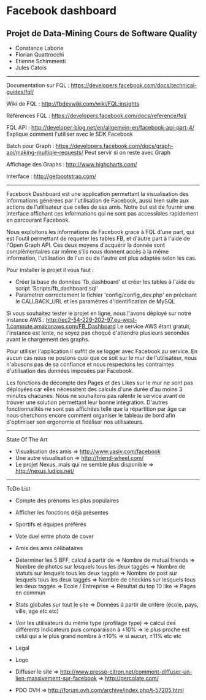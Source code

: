 Facebook dashboard
===========

Projet de Data-Mining 
Cours de Software Quality
------

* Constance Laborie
* Florian Quattrocchi
* Etienne Schimmenti
* Jules Catois


------
Documentation sur FQL : https://developers.facebook.com/docs/technical-guides/fql/

Wiki de FQL : http://fbdevwiki.com/wiki/FQL:insights

Références FQL : https://developers.facebook.com/docs/reference/fql/

FQL API : http://developer-blog.net/en/allgemein-en/facebook-api-part-4/ Explique comment l'utiliser avec le SDK Facebook

Batch pour Graph : https://developers.facebook.com/docs/graph-api/making-multiple-requests/ Peut servir si on reste avec Graph

Affichage des Graphs : http://www.highcharts.com/

Interface : http://getbootstrap.com/

------
Facebook Dashboard est une application permettant la visualisation des informations générées par l'utilisation de Facebook, aussi bien suite aux actions de l'utilisateur que celles de ses amis.
Notre but est de fournir une interface affichant ces informations qui ne sont pas accessibles rapidement en parcourant Facebook.

Nous exploitons les informations de Facebook grace à FQL d'une part, qui est l'outil permettant de requeter les tables FB, et d'autre part à l'aide de l'Open Graph API.
Ces deux moyens d'acquérir la donnée sont complémentaires car même s'ils nous donnent accès à la même information, l'utilisation de l'un ou de l'autre est plus adaptée selon les cas.



Pour installer le projet il vous faut :
- Créer la base de données 'fb_dashboard' et créer les tables à l'aide du script 'Scripts/fb_dashboard.sql'
- Parametrer correctement le fichier 'config/config_dev.php' en précisant le CALLBACK_URL et les paramètres d'identification de MySQL

Si vous souhaitez tester le projet en ligne, nous l'avons déployé sur notre instance AWS : http://ec2-54-229-202-97.eu-west-1.compute.amazonaws.com/FB_Dashboard
Le service AWS étant gratuit, l'instance est lente, ne soyez pas choqué d'attendre plusieurs secondes avant le chargement des graphs.

Pour utiliser l'application il suffit de se logger avec Facebook au service.
En aucun cas nous ne postons quoi que ce soit sur le mur de l'utilisateur, nous n'abusons pas de sa confiance et nous respectons les contraintes d'utilisation des données imposées par Facebook.


Les fonctions de décompte des Pages et des Likes sur le mur ne sont pas déployées car elles nécessitent des calculs d'une durée d'au moins 3 minutes chacunes. Nous ne souhaitons pas ralentir le service avant de trouver une solution permettant leur bonne intégration.
D'autres fonctionnalités ne sont pas affichées telle que la répartition par âge car nous cherchons encore comment organiser le tableau de bord afin d'optimiser son ergonomie et fidéliser nos utilisateurs.

------
State Of The Art 

- Visualisation des amis => http://www.yasiv.com/facebook
- Une autre visualisation => http://friend-wheel.com/
- Le projet Nexus, mais qui ne semble plus disponible => http://nexus.ludios.net/

------
ToDo List

- Compte des prénoms les plus populaires

- Afficher les fonctions déjà présentes
- Sportifs et équipes préférés
- Vote duel entre photo de cover
- Amis des amis célibataires

- Déterminer les 5 BFF, calcul à partir de 
        => Nombre de mutual friends
        => Nombre de photos sur lesquels tous les deux taggés
        => Nombre de statuts sur lesquels tous les deux taggés
        => Nombre de post sur lesquels tous les deux taggés
        => Nombre de checkins sur lesquels tous les deux taggés
        => Ecole / Entreprise
        => Résultat du top 10 like
        => Pages en commun

- Stats globales sur tout le site
	=> Données à partir de critère (école, pays, ville, age etc etc)
- Voir les utilisateurs du même type (profilage type)
    => calcul des différents Indicateurs puis comparaison à ±10%
    => le plus proche est celui qui a le plus grand nombre à ±10%
    => si aucun, ±11% etc etc

- Legal
- Logo

- Diffuser le site 
	=> http://www.presse-citron.net/comment-diffuser-un-lien-massivement-sur-facebook
	=> http://percolate.com/
- PDO OVH
	=> http://forum.ovh.com/archive/index.php/t-57205.html